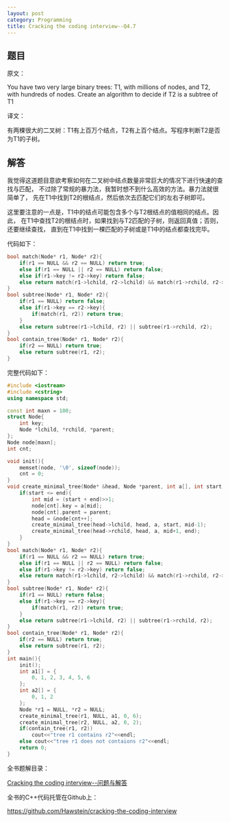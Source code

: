 ```yaml
---
layout: post
category: Programming
title: Cracking the coding interview--Q4.7
---
```


## 题目

原文：

You have two very large binary trees: T1, with millions of nodes, 
and T2, with hundreds of nodes. Create an algorithm to decide if 
T2 is a subtree of T1

译文：

有两棵很大的二叉树：T1有上百万个结点，T2有上百个结点。写程序判断T2是否为T1的子树。

## 解答

我觉得这道题目意欲考察如何在二叉树中结点数量非常巨大的情况下进行快速的查找与匹配，
不过除了常规的暴力法，我暂时想不到什么高效的方法。暴力法就很简单了，
先在T1中找到T2的根结点，然后依次去匹配它们的左右子树即可。

这里要注意的一点是，T1中的结点可能包含多个与T2根结点的值相同的结点。因此，
在T1中查找T2的根结点时，如果找到与T2匹配的子树，则返回真值；否则，还要继续查找，
直到在T1中找到一棵匹配的子树或是T1中的结点都查找完毕。

代码如下：

```cpp
bool match(Node* r1, Node* r2){
    if(r1 == NULL && r2 == NULL) return true;
    else if(r1 == NULL || r2 == NULL) return false;
    else if(r1->key != r2->key) return false;
    else return match(r1->lchild, r2->lchild) && match(r1->rchild, r2->rchild);
}
bool subtree(Node* r1, Node* r2){
    if(r1 == NULL) return false;
    else if(r1->key == r2->key){
        if(match(r1, r2)) return true;
    }
    else return subtree(r1->lchild, r2) || subtree(r1->rchild, r2);
}
bool contain_tree(Node* r1, Node* r2){
    if(r2 == NULL) return true;
    else return subtree(r1, r2);
}
```

完整代码如下：

```cpp
#include <iostream>
#include <cstring>
using namespace std;

const int maxn = 100;
struct Node{
    int key;
    Node *lchild, *rchild, *parent;
};
Node node[maxn];
int cnt;

void init(){
    memset(node, '\0', sizeof(node));
    cnt = 0;
}
void create_minimal_tree(Node* &head, Node *parent, int a[], int start, int end){
    if(start <= end){
        int mid = (start + end)>>1;
        node[cnt].key = a[mid];
        node[cnt].parent = parent;
        head = &node[cnt++];
        create_minimal_tree(head->lchild, head, a, start, mid-1);
        create_minimal_tree(head->rchild, head, a, mid+1, end);
    }
}
bool match(Node* r1, Node* r2){
    if(r1 == NULL && r2 == NULL) return true;
    else if(r1 == NULL || r2 == NULL) return false;
    else if(r1->key != r2->key) return false;
    else return match(r1->lchild, r2->lchild) && match(r1->rchild, r2->rchild);
}
bool subtree(Node* r1, Node* r2){
    if(r1 == NULL) return false;
    else if(r1->key == r2->key){
        if(match(r1, r2)) return true;
    }
    else return subtree(r1->lchild, r2) || subtree(r1->rchild, r2);
}
bool contain_tree(Node* r1, Node* r2){
    if(r2 == NULL) return true;
    else return subtree(r1, r2);
}
int main(){
	init();
    int a1[] = {
        0, 1, 2, 3, 4, 5, 6
    };
    int a2[] = {
        0, 1, 2
    };
    Node *r1 = NULL, *r2 = NULL;
    create_minimal_tree(r1, NULL, a1, 0, 6);
    create_minimal_tree(r2, NULL, a2, 0, 2);
    if(contain_tree(r1, r2))
        cout<<"tree r1 contains r2"<<endl;
    else cout<<"tree r1 does not contaions r2"<<endl;
    return 0;
}
```


全书题解目录：

[Cracking the coding interview--问题与解答](/posts/ctci-solutions-contents.html)

全书的C++代码托管在Github上：

<https://github.com/Hawstein/cracking-the-coding-interview>
